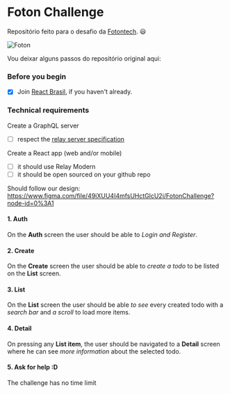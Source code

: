 # Foton Challenge 

Repositório feito para o desafio da [Fotontech](https://fotontech.io). :smiley:

![Foton](https://user-images.githubusercontent.com/44484286/73620988-193d6b80-4613-11ea-8602-c086398c61a1.png)

Vou deixar alguns passos do repositório original aqui: 

### Before you begin

- [X] Join [React Brasil](https://react-brasil-slack.herokuapp.com), if you haven't already.

### Technical requirements

Create a GraphQL server
- [ ] respect the [relay server specification](https://relay.dev/docs/en/graphql-server-specification)

Create a React app (web and/or mobile)
- [ ] it should use Relay Modern
- [ ] it should be open sourced on your github repo

Should follow our design:
https://www.figma.com/file/49iXUU4I4mfsUHctGlcU2j/FotonChallenge?node-id=0%3A1


#### 1. Auth

On the __Auth__ screen the user should be able to *Login and Register*.

#### 2. Create

On the __Create__ screen the user should be able to *create a todo* to be listed on the __List__ screen.

#### 3. List

On the __List__ screen the user should be able *to see* every created todo with a *search bar* and *a scroll* to load more items.

#### 4. Detail

On pressing any __List item__, the user should be navigated to a __Detail__ screen where he can see *more information* about the selected todo.

#### 5. Ask for help :D

The challenge has no time limit